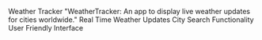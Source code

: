 Weather Tracker
"WeatherTracker: An app to display live weather updates for cities worldwide."
Real Time Weather Updates
City Search Functionality
User Friendly Interface
